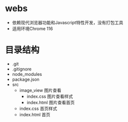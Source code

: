 # webs
  * 依赖现代浏览器功能和Javascript特性开发，没有打包工具
  * 适用环境Chrome 116

# 目录结构 #
  * .git
  * .gitignore
  * node_modules
  * package.json
  * src
    * image_view 图片查看
      * index.css 图片查看样式
      * index.html 图片查看首页
    * index.css 首页样式
    * index.html 首页

